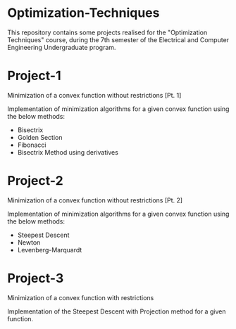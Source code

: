 # Optimization-Techniques
This repository contains some projects realised for the "Optimization Techniques" course, during the 7th semester of the Electrical and Computer Engineering Undergraduate program.

# Project-1
Minimization of a convex function without restrictions [Pt. 1]

Implementation of minimization algorithms for a given convex function using the below methods:

* Bisectrix
* Golden Section
* Fibonacci
* Bisectrix Method using derivatives

# Project-2
Minimization of a convex function without restrictions [Pt. 2]

Implementation of minimization algorithms for a given convex function using the below methods:

* Steepest Descent
* Newton
* Levenberg-Marquardt

# Project-3
Minimization of a convex function with restrictions

Implementation of the Steepest Descent with Projection method for a given function.
